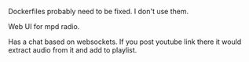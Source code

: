 Dockerfiles probably need to be fixed. I don't use them.

Web UI for mpd radio.

Has a chat based on websockets. If you post youtube link there it would extract audio from it and add to playlist.
